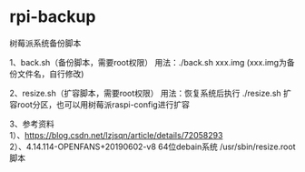 # rpi-backup

树莓派系统备份脚本 

1、back.sh（备份脚本，需要root权限） 
   用法：./back.sh xxx.img  (xxx.img为备份文件名，自行修改)
   
2、resize.sh（扩容脚本，需要root权限） 
   用法：恢复系统后执行 ./resize.sh 扩容root分区，也可以用树莓派raspi-config进行扩容
   
3、参考资料  
   1）、https://blog.csdn.net/lzjsqn/article/details/72058293  
   2）、4.14.114-OPENFANS+20190602-v8 64位debain系统 /usr/sbin/resize.root  脚本 
